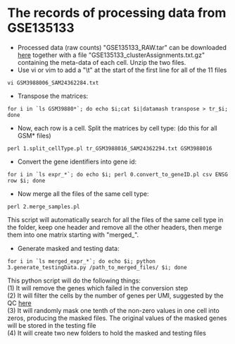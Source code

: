 # The records of processing data from GSE135133
- Processed data (raw counts) "GSE135133_RAW.tar" can be downloaded [here](https://www.ncbi.nlm.nih.gov/geo/query/acc.cgi?acc=GSE135133) together with a file "GSE135133_clusterAssignments.txt.gz" containing the meta-data of each cell. Unzip the two files. 
- Use vi or vim to add a "\t" at the start of the first line for all of the 11 files</br>
```
vi GSM3988006_SAM24362284.txt
```
- Transpose the matrices:</br>
```
for i in `ls GSM39880*`; do echo $i;cat $i|datamash transpose > tr_$i; done
```
- Now, each row is a cell. Split the matrices by cell type: (do this for all GSM* files)
```
perl 1.split_cellType.pl tr_GSM3988016_SAM24362294.txt GSM3988016
```
- Convert the gene identifiers into gene id:
```
for i in `ls expr_*`; do echo $i; perl 0.convert_to_geneID.pl csv ENSG row $i; done
```
- Now merge all the files of the same cell type:
```
perl 2.merge_samples.pl
```
This script will automatically search for all the files of the same cell type in the folder, keep one header and remove all the other headers, then merge them into one matrix starting with "merged_".
- Generate masked and testing data:
```
for i in `ls merged_expr_*`; do echo $i; python 3.generate_testingData.py /path_to_merged_files/ $i; done
```
This python script will do the following things:</br>
(1) It will remove the genes which failed in the conversion step</br>
(2) It will filter the cells by the number of genes per UMI, suggested by the QC [here](https://bookdown.org/ytliu13207/SingleCellMultiOmicsDataAnalysis/seurat-qc-cell-level-filtering.html)</br>
(3) It will randomly mask one tenth of the non-zero values in one cell into zeros, producing the masked files. The original values of the masked genes will be stored in the testing file</br>
(4) It will create two new folders to hold the masked and testing files</br>

